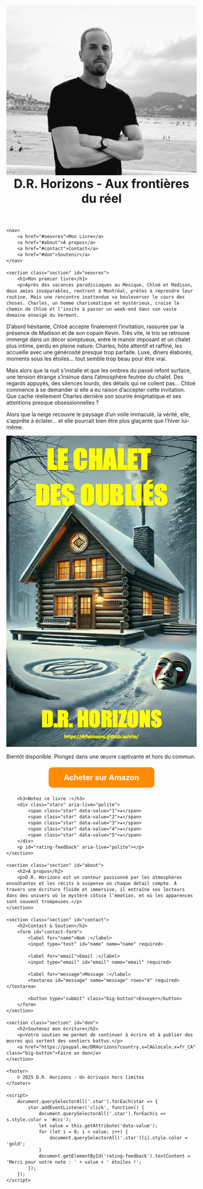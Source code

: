 
<html lang="fr">
<head>
    <meta charset="UTF-8">
    <meta name="viewport" content="width=device-width, initial-scale=1.0">
    <title>D.R. Horizons - Auteur</title>
    <meta name="description" content="Découvrez l'univers captivant de D.R. Horizons, écrivain de thrillers psychologiques et de récits mystérieux. Soutenez son œuvre littéraire." />
    <meta property="og:title" content="D.R. Horizons - Auteur" />
    <meta property="og:description" content="Plongez dans l'univers troublant de D.R. Horizons, où rêve et réalité se confondent." />
    <meta property="og:image" content="cover.png" />
    <meta property="og:url" content="https://votre-site.com" />
    <link rel="stylesheet" href="styles.css">
    <style>
        nav {
            background: #222;
            padding: 15px;
            text-align: center;
        }
        nav a {
            color: white;
            text-decoration: none;
            font-size: 20px;
            margin: 0 20px;
            font-weight: bold;
        }
        header span {
            font-size: 32px;
            font-weight: bold;
        }
        .stars {
            font-size: 40px;
            color: gold;
            cursor: pointer;
        }
        .section {
            margin-bottom: 80px;
        }
        .big-button {
            display: block;
            width: 250px;
            margin: 20px auto;
            padding: 15px;
            font-size: 20px;
            font-weight: bold;
            background-color: #ff8c00;
            color: white;
            text-align: center;
            border-radius: 10px;
            text-decoration: none;
        }
    </style>
</head>
<body>
    <header>
        <img src="photo.jpeg" alt="Portrait de l'écrivain D.R. Horizons" class="photo">
        <span>D.R. Horizons - Aux frontières du réel</span>
    </header>

    <nav>
        <a href="#oeuvres">Mon Livre</a>
        <a href="#about">À propos</a>
        <a href="#contact">Contact</a>
        <a href="#don">Soutenir</a>
    </nav>
    
    <section class="section" id="oeuvres">
        <h1>Mon premier livre</h1>
        <p>Après des vacances paradisiaques au Mexique, Chloé et Madison, deux amies inséparables, rentrent à Montréal, prêtes à reprendre leur routine. Mais une rencontre inattendue va bouleverser le cours des choses. Charles, un homme charismatique et mystérieux, croise le chemin de Chloé et l’invite à passer un week-end dans son vaste domaine enneigé du Vermont.

D’abord hésitante, Chloé accepte finalement l’invitation, rassurée par la présence de Madison et de son copain Kevin. Très vite, le trio se retrouve immergé dans un décor somptueux, entre le manoir imposant et un chalet plus intime, perdu en pleine nature. Charles, hôte attentif et raffiné, les accueille avec une générosité presque trop parfaite. Luxe, dîners élaborés, moments sous les étoiles… tout semble trop beau pour être vrai.

Mais alors que la nuit s’installe et que les ombres du passé refont surface, une tension étrange s’insinue dans l’atmosphère feutrée du chalet. Des regards appuyés, des silences lourds, des détails qui ne collent pas… Chloé commence à se demander si elle a eu raison d’accepter cette invitation. Que cache réellement Charles derrière son sourire énigmatique et ses attentions presque obsessionnelles ?

Alors que la neige recouvre le paysage d’un voile immaculé, la vérité, elle, s’apprête à éclater… et elle pourrait bien être plus glaçante que l’hiver lui-même.</p>
        <img src="Cover.png" alt="Couverture du livre de D.R. Horizons" class="book-cover">
        <p>Bientôt disponible. Plongez dans une œuvre captivante et hors du commun.</p>
        <a href="https://www.amazon.com/dp/votre_livre" class="big-button">Acheter sur Amazon</a>
        
        <h3>Notez ce livre :</h3>
        <div class="stars" aria-live="polite">
            <span class="star" data-value="1">★</span>
            <span class="star" data-value="2">★</span>
            <span class="star" data-value="3">★</span>
            <span class="star" data-value="4">★</span>
            <span class="star" data-value="5">★</span>
        </div>
        <p id="rating-feedback" aria-live="polite"></p>
    </section>
    
    <section class="section" id="about">
        <h2>À propos</h2>
        <p>D.R. Horizons est un conteur passionné par les atmosphères envoûtantes et les récits à suspense où chaque détail compte. À travers une écriture fluide et immersive, il entraîne ses lecteurs dans des univers où le mystère côtoie l’émotion, et où les apparences sont souvent trompeuses.</p>
    </section>
    
    <section class="section" id="contact">
        <h2>Contact & Soutien</h2>
        <form id="contact-form">
            <label for="name">Nom :</label>
            <input type="text" id="name" name="name" required>

            <label for="email">Email :</label>
            <input type="email" id="email" name="email" required>

            <label for="message">Message :</label>
            <textarea id="message" name="message" rows="4" required></textarea>

            <button type="submit" class="big-button">Envoyer</button>
        </form>
    </section>
    
    <section class="section" id="don">
        <h2>Soutenez mon écriture</h2>
        <p>Votre soutien me permet de continuer à écrire et à publier des œuvres qui sortent des sentiers battus.</p>
        <a href="https://paypal.me/DRHorizons?country.x=CA&locale.x=fr_CA" class="big-button">Faire un don</a>
    </section>
    
    <footer>
        © 2025 D.R. Horizons - Un écrivain hors limites
    </footer>

    <script>
        document.querySelectorAll('.star').forEach(star => {
            star.addEventListener('click', function() {
                document.querySelectorAll('.star').forEach(s => s.style.color = '#ccc');
                let value = this.getAttribute('data-value');
                for (let i = 0; i < value; i++) {
                    document.querySelectorAll('.star')[i].style.color = 'gold';
                }
                document.getElementById('rating-feedback').textContent = 'Merci pour votre note : ' + value + ' étoiles !';
            });
        });
    </script>
</body>
</html>
